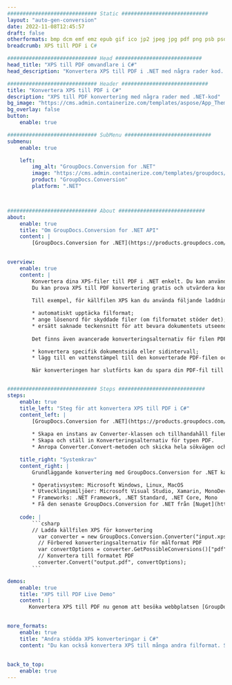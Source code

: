 ```yaml
---
############################# Static ############################
layout: "auto-gen-conversion"
date: 2022-11-08T12:45:57
draft: false
otherformats: bmp dcm emf emz epub gif ico jp2 jpeg jpg pdf png psb psd svg svgz tex tga tif tiff webp wmf wmz xps
breadcrumb: XPS till PDF i C#

############################# Head ############################
head_title: "XPS till PDF omvandlare i C#"
head_description: "Konvertera XPS till PDF i .NET med några rader kod. Använd GroupDocs Document Conversion API för att konvertera över 160 filformat."

############################# Header ############################
title: "Konvertera XPS till PDF i C#"
description: "XPS till PDF konvertering med några rader med .NET-kod"
bg_image: "https://cms.admin.containerize.com/templates/aspose/App_Themes/V3/images/bg/header1.png"
bg_overlay: false
button:
    enable: true

############################# SubMenu ############################
submenu:
    enable: true

    left:
        img_alt: "GroupDocs.Conversion for .NET"
        image: "https://cms.admin.containerize.com/templates/groupdocs/images/product-logos/90x90-noborder/groupdocs-conversion-net.png"
        product: "GroupDocs.Conversion"
        platform: ".NET"



############################# About ############################
about:
    enable: true
    title: "Om GroupDocs.Conversion for .NET API"
    content: |
        [GroupDocs.Conversion for .NET](https://products.groupdocs.com/conversion/net/) kan användas för att konvertera Microsoft Word, Excel, PowerPoint, PDF, Visio och andra format. GroupDocs.Conversion är ett fristående API som är lämpligt för back-end och interna system där hög prestanda krävs. Det beror inte på någon programvara som Microsoft eller Open Office.
    

overview:
    enable: true
    content: |
        Konvertera dina XPS-filer till PDF i .NET enkelt. Du kan använda bara ett par C# kodrader i valfri plattform som du vill, som - Windows, Linux, macOS.
        Du kan prova XPS till PDF konvertering gratis och utvärdera konverteringsresultatens kvalitet. Tillsammans med enkla filkonverteringsscenarier kan du prova mer avancerade alternativ för att ladda källfilen XPS och för att spara resultatet PDF. 
        
        Till exempel, för källfilen XPS kan du använda följande laddningsalternativ:

        * automatiskt upptäcka filformat;
        * ange lösenord för skyddade filer (om filformatet stöder det);
        * ersätt saknade teckensnitt för att bevara dokumentets utseende.
        
        Det finns även avancerade konverteringsalternativ för filen PDF:

        * konvertera specifik dokumentsida eller sidintervall;
        * lägg till en vattenstämpel till den konverterade PDF-filen och många fler.

        När konverteringen har slutförts kan du spara din PDF-fil till den lokala filsökvägen eller någon tredje parts lagring som FTP, Amazon S3, Google Drive, Dropbox etc. Observera - för att konvertera XPS till {{ TO}} det finns inget behov av någon ytterligare programvara installerad - som MS Office, Open Office, Adobe Acrobat Reader etc.


############################# Steps ############################
steps:
    enable: true
    title_left: "Steg för att konvertera XPS till PDF i C#"
    content_left: |
        [GroupDocs.Conversion for .NET](https://products.groupdocs.com/conversion/net/) gör det enkelt för utvecklare att konvertera en XPS-fil till PDF med några rader kod.
        
        * Skapa en instans av Converter-klassen och tillhandahåll filen XPS med den fullständiga sökvägen
        * Skapa och ställ in Konverteringsalternativ för typen PDF.
        * Anropa Converter.Convert-metoden och skicka hela sökvägen och formatet (PDF) som en parameter

    title_right: "Systemkrav"
    content_right: |
        Grundläggande konvertering med GroupDocs.Conversion for .NET kan göras med bara några enkla steg. Våra API:er stöds på alla större plattformar och operativsystem. Innan du kör koden nedan, se till att du har följande förutsättningar installerade på ditt system.

        * Operativsystem: Microsoft Windows, Linux, MacOS
        * Utvecklingsmiljöer: Microsoft Visual Studio, Xamarin, MonoDevelop
        * Frameworks: .NET Framework, .NET Standard, .NET Core, Mono
        * Få den senaste GroupDocs.Conversion for .NET från [Nuget](https://www.nuget.org/packages/groupdocs.conversion)
         
    code: |
        ```csharp    
        // Ladda källfilen XPS för konvertering
          var converter = new GroupDocs.Conversion.Converter("input.xps");
          // Förbered konverteringsalternativ för målformat PDF
          var convertOptions = converter.GetPossibleConversions()["pdf"].ConvertOptions;
          // Konvertera till formatet PDF
          converter.Convert("output.pdf", convertOptions);
        ```

demos:
    enable: true
    title: "XPS till PDF Live Demo"
    content: |
       Konvertera XPS till PDF nu genom att besöka webbplatsen [GroupDocs.Conversion App](https://products.groupdocs.app/conversion/family). Onlinedemo har följande fördelar
          

more_formats:
    enable: true
    title: "Andra stödda XPS konverteringar i C#"
    content: "Du kan också konvertera XPS till många andra filformat. Se listan nedan."
       
       
back_to_top:
    enable: true
---
```

